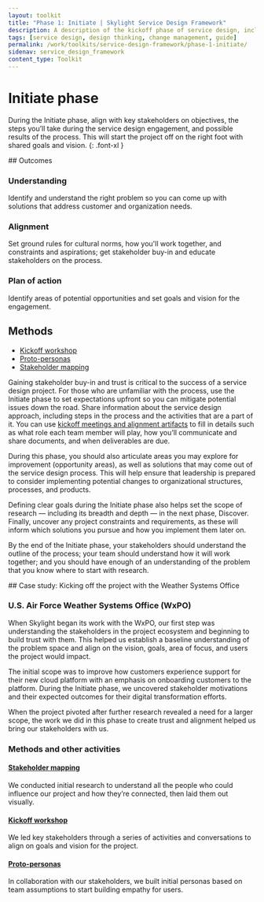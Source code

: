 ```yaml
---
layout: toolkit
title: "Phase 1: Initiate | Skylight Service Design Framework"
description: A description of the kickoff phase of service design, including outcomes and methods.
tags: [service design, design thinking, change management, guide]
permalink: /work/toolkits/service-design-framework/phase-1-initiate/
sidenav: service_design_framework
content_type: Toolkit
---
```


# Initiate phase

During the Initiate phase, align with key stakeholders on objectives, the steps you’ll take during the service design engagement, and possible results of the process. This will start the project off on the right foot with shared goals and vision.
{: .font-xl }

<div class="callout--tip callout--summary" markdown="1">
## Outcomes

### Understanding

Identify and understand the right problem so you can come up with solutions that address customer and organization needs.

### Alignment

Set ground rules for cultural norms, how you'll work together, and constraints and aspirations; get stakeholder buy-in and educate stakeholders on the process.

### Plan of action

Identify areas of potential opportunities and set goals and vision for the engagement.

## Methods
- [Kickoff workshop](/work/toolkits/service-design-framework/methods/alignment-kickoff-workshop/)
- [Proto-personas](/work/toolkits/service-design-framework/methods/proto-personas/)
- [Stakeholder mapping](/work/toolkits/service-design-framework/methods/stakeholder-mapping/)
</div>

Gaining stakeholder buy-in and trust is critical to the success of a service design project. For those who are unfamiliar with the process, use the Initiate phase to set expectations upfront so you can mitigate potential issues down the road. Share information about the service design approach, including steps in the process and the activities that are a part of it. You can use [kickoff meetings and alignment artifacts](/work/toolkits/service-design-framework/methods/alignment-kickoff-workshop/) to fill in details such as what role each team member will play, how you’ll communicate and share documents, and when deliverables are due.

During this phase, you should also articulate areas you may explore for improvement (opportunity areas), as well as solutions that may come out of the service design process. This will help ensure that leadership is prepared to consider implementing potential changes to organizational structures, processes, and products.

Defining clear goals during the Initiate phase also helps set the scope of research — including its breadth and depth — in the next phase, Discover. Finally, uncover any project constraints and requirements, as these will inform which solutions you pursue and how you implement them later on.

By the end of the Initiate phase, your stakeholders should understand the outline of the process; your team should understand how it will work together; and you should have enough of an understanding of the problem that you know where to start with research.

<div class="callout callout--case-study" markdown="1">
## Case study: Kicking off the project with the Weather Systems Office

### U.S. Air Force Weather Systems Office (WxPO)

When Skylight began its work with the WxPO, our first step was understanding the stakeholders in the project ecosystem and beginning to build trust with them. This helped us establish a baseline understanding of the problem space and align on the vision, goals, area of focus, and users the project would impact.

The initial scope was to improve how customers experience support for their new cloud platform with an emphasis on onboarding customers to the platform. During the Initiate phase, we uncovered stakeholder motivations and their expected outcomes for their digital transformation efforts.

When the project pivoted after further research revealed a need for a larger scope, the work we did in this phase to create trust and alignment helped us bring our stakeholders with us.

### Methods and other activities

#### [Stakeholder mapping](/work/toolkits/service-design-framework/methods/stakeholder-mapping/)

We conducted initial research to understand all the people who could influence our project and how they’re connected, then laid them out visually.

#### [Kickoff workshop](/work/toolkits/service-design-framework/methods/alignment-kickoff-workshop/)

We led key stakeholders through a series of activities and conversations to align on goals and vision for the project.

#### [Proto-personas](/work/toolkits/service-design-framework/methods/proto-personas/)

In collaboration with our stakeholders, we built initial personas based on team assumptions to start building empathy for users.
</div>
